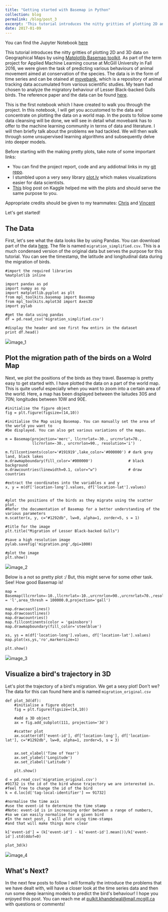 ```yaml
---
title: "Getting started with Basemap in Python"
collection: blog
permalink: /blog/post_3
excerpt: 'This tutorial introduces the nitty gritties of plotting 2D and 3D data on Geographical Maps using Matplotlib's Basemap'
date: 2017-01-09
---
```



You can find the Jupyter Notebook [here](https://github.com/Pulkit-Khandelwal/blogs-notebooks/blob/master/Basemap/Basemap_post_1.ipynb)

This tutorial introduces the nitty gritties of plotting 2D and 3D data on Geographical Maps by using [Matplotlib Basemap toolkit](http://matplotlib.org/basemap/users/intro.html). As part of the term project for Applied Machine Learning course at McGill University in Fall 2016, we were given the task of predicting various behaviours of animal movement aimed at conservation of the species. The data is in the form of time series and can be otained at [movebank](https://www.movebank.org/), which is a repository of animal tracking data accumulated from various scientific studies. My team had chosen to analyze the migratory behaviour of Lesser Black-backed Gulls birds. The reference paper and the data can be found [here](https://www.datarepository.movebank.org/handle/10255/move.494).

This is the first notebook which I have created to walk you through the project. In this notebook, I will get you accustomed to the data and concentrate on plotting the data on a world map. In the posts to follow some data cleansing will be done, we will see in detail what movebank has to offer to the machine learning community in terms of data and literature. I will then briefly talk about the problems we had tackled. We will then walk through some unsupervised learning algorithms and subsequently delve into deeper models.

Before starting with the making pretty plots, take note of some important links:
* You can find the project report, code and any addiotnal links in my [git repo](https://github.com/Pulkit-Khandelwal/COMP551-Applied-Machine-Learning/tree/master/Capstone%20Project).
* I stumbled upon a very sexy library [plot.ly](https://plot.ly/) which makes visualizations easier for data scientists.
* [This](http://blog.kaggle.com/2016/11/30/seventeen-ways-to-map-data-in-kaggle-kernels/) blog post on Kaggle helped me with the plots and should serve the same purpose to you.

Appropriate credits should be given to my teammates: [Chris](https://github.com/cdglasz) and [Vincent](https://github.com/DjAntaki)

Let's get started!

## The Data
First, let's see what the data looks like by using Pandas. You can download part of the data [here](https://github.com/Pulkit-Khandelwal/blogs-notebooks/tree/master/Basemap). The file is named `migration_simplified.csv`. This is a much condensed version of the original data but serves the purpose for this tutorial. You can see the timestamp, the latitude and longitudinal data during the migration of birds.

```
#import the required libraries
%matplotlib inline

import pandas as pd
import numpy as np
import matplotlib.pyplot as plt
from mpl_toolkits.basemap import Basemap
from mpl_toolkits.mplot3d import Axes3D
import pylab

#get the data using pandas
df = pd.read_csv('migration_simplified.csv')

#display the header and see first few entirs in the dataset
print df.head()
```

![](https://github.com/Pulkit-Khandelwal/pulkit-khandelwal.github.io/blob/master/_blog/post_3_img_4.png)image_1

## Plot the migration path of the birds on a Wolrd Map

Next, we plot the positions of the birds as they travel. Basemap is pretty easy to get started with. I have plotted the data on a part of the world map. This is quite useful especially when you want to zoom into a certain area of the world. Here, a map has been displayed between the laitudes 30S and 70N; longitudes between 10W and 90E.

```
#initialise the figure object
fig = plt.figure(figsize=(14,10))

#initialise the Map using Basemap. You can manually set the area of the world you want to 
#be displayed. You can also get various variations of the maps.

m = Basemap(projection='merc', llcrnrlat=-30., urcrnrlat=70.,
            llcrnrlon=-30., urcrnrlon=90., resolution='i')

m.fillcontinents(color='#191919',lake_color='#000000') # dark grey land, black lakes
m.drawmapboundary(fill_color='#000000')                # black background
m.drawcountries(linewidth=0.1, color="w")              # draw countries

#extract the coordinates into the variables x and y
x, y = m(df['location-long'].values, df['location-lat'].values)


#plot the positions of the birds as they migrate using the scatter plot.
#Refer the documentation of Basemap for a better understanding of the various parameters
m.scatter(x, y, c="#1292db", lw=0, alpha=1, zorder=5, s = 1)

#title for the image
plt.title("Migration of Lesser Black-backed Gulls")

#save a high resolution image
pylab.savefig('migration.png',dpi=1000)

#plot the image
plt.show()
```

![](https://github.com/Pulkit-Khandelwal/pulkit-khandelwal.github.io/blob/master/_blog/post_3_img_1.png)image_2


Below is a not so pretty plot :/ But, this might serve for some other task. See! How good Basemap is!

```
map = Basemap(llcrnrlon=-10.,llcrnrlat=-10.,urcrnrlon=90.,urcrnrlat=70.,resolution = 'l',area_thresh = 100000.0,projection='gall')

map.drawcoastlines()
map.drawcoastlines()
map.drawcountries()
map.fillcontinents(color = 'gainsboro')
map.drawmapboundary(fill_color='steelblue')

xs, ys = m(df['location-long'].values, df['location-lat'].values)
map.plot(xs,ys,'ro',markersize=1)

plt.show()
```

![](https://github.com/Pulkit-Khandelwal/pulkit-khandelwal.github.io/blob/master/_blog/post_3_img_2.png)image_3

## Visualize a bird's trajectory in 3D

Let's plot the trajectory of a bird's migration. We get a sexy plot! Don't we? The data for this can found here and is named `migration_original.csv`

```
def plot_3d(df):
    #initialise a figure object
    fig = plt.figure(figsize=(14,10))
    
    #add a 3D object
    ax = fig.add_subplot(111, projection='3d')
    
    #scatter plot
    ax.scatter(df['event-id'], df['location-long'], df['location-lat'], c="#1292db", lw=0, alpha=1, zorder=5, s = 3)
    
        
    ax.set_xlabel('Time of Year')
    ax.set_ylabel('Longitude')
    ax.set_zlabel('Latitude')

    plt.show()
    
d = pd.read_csv('migration_original.csv')
#91732 is the id of the bird whose trajectory we are interested in.
#feel free to change the id of the bird
k = d.loc[d['tag-local-identifier'] == 91732]

#normalise the time axis
#use the event-id to determine the time stamp
#Note: event-id is in increasing order between a range of numbers,
#so we can easily normalise for a given bird
#In the next post, I will plot using time-stamps
#and that will make things more clear

k['event-id'] = (k['event-id'] - k['event-id'].mean())/k['event-id'].std(ddof=0)

plot_3d(k)
```

![](https://github.com/Pulkit-Khandelwal/pulkit-khandelwal.github.io/blob/master/_blog/post_3_img_1.png)image_4

## What's Next?

In the next few posts to follow I will formally the introduce the problems that we have dealt with, will have a closer look at the time series data and then run some deep learning models to predict the bird's behaviour! I hope you enjoyed this post. You can reach me at pulkit.khandelwal@mail.mcgill.ca with questions or comments!
